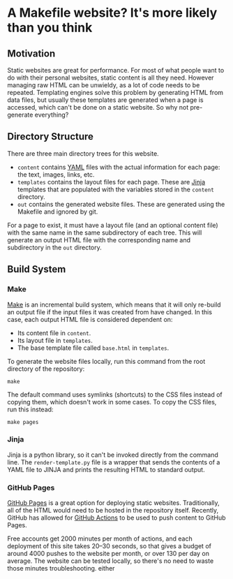 A Makefile website? It's more likely than you think
===================================================

Motivation
----------

Static websites are great for performance. For most of what people want to do with their personal websites, static content is all they need. However managing raw HTML can be unwieldy, as a lot of code needs to be repeated. Templating engines solve this problem by generating HTML from data files, but usually these templates are generated when a page is accessed, which can't be done on a static website. So why not pre-generate everything?


Directory Structure
-------------------

There are three main directory trees for this website.

 - `content` contains [YAML](https://yaml.org/) files with the actual information for each page: the text, images, links, etc.
 - `templates` contains the layout files for each page. These are [Jinja](https://jinja.palletsprojects.com/) templates that are populated with the variables stored in the `content` directory.
 - `out` contains the generated website files. These are generated using the Makefile and ignored by git.

For a page to exist, it must have a layout file (and an optional content file) with the same name in the same subdirectory of each tree. This will generate an output HTML file with the corresponding name and subdirectory in the `out` directory.


Build System
------------

### Make

[Make](https://www.gnu.org/software/make/) is an incremental build system, which means that it will only re-build an output file if the input files it was created from have changed. In this case, each output HTML file is considered dependent on:
 - Its content file in `content`.
 - Its layout file in `templates`.
 - The base template file called `base.html` in `templates`.

To generate the website files locally, run this command from the root directory of the repository:

```shell
make
```

The default command uses symlinks (shortcuts) to the CSS files instead of copying them, which doesn't work in some cases. To copy the CSS files, run this instead:

```shell
make pages
```


### Jinja

Jinja is a python library, so it can't be invoked directly from the command line. The `render-template.py` file is a wrapper that sends the contents of a YAML file to JINJA and prints the resulting HTML to standard output.

### GitHub Pages

[GitHub Pages](https://pages.github.com/) is a great option for deploying static websites. Traditionally, all of the HTML would need to be hosted in the repository itself. Recently, GitHub has allowed for [GitHub Actions](https://github.com/features/actions) to be used to push content to GitHub Pages.

Free accounts get 2000 minutes per month of actions, and each deployment of this site takes 20–30 seconds, so that gives a budget of around 4000 pushes to the website per month, or over 130 per day on average. The website can be tested locally, so there's no need to waste those minutes troubleshooting. either
